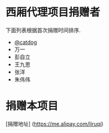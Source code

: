 西厢代理项目捐赠者
=================

下面列表根据首次捐赠时间排序.

* [@catdog](https://github.com/catdog) 
* 万一
* 彭自立
* 王九思
* 张洋
* 朱伟伟

捐赠本项目
=========

[捐赠地址] (https://me.alipay.com/liruqi)
